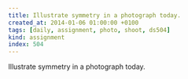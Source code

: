 ```yaml
---
title: Illustrate symmetry in a photograph today.
created_at: 2014-01-06 01:00:00 +0100
tags: [daily, assignment, photo, shoot, ds504]
kind: assignment
index: 504
---
```


Illustrate symmetry in a photograph today.
